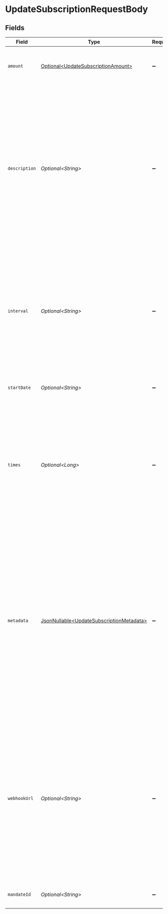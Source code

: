 # UpdateSubscriptionRequestBody


## Fields

| Field                                                                                                                                                                                                                                                                                                                                       | Type                                                                                                                                                                                                                                                                                                                                        | Required                                                                                                                                                                                                                                                                                                                                    | Description                                                                                                                                                                                                                                                                                                                                 | Example                                                                                                                                                                                                                                                                                                                                     |
| ------------------------------------------------------------------------------------------------------------------------------------------------------------------------------------------------------------------------------------------------------------------------------------------------------------------------------------------- | ------------------------------------------------------------------------------------------------------------------------------------------------------------------------------------------------------------------------------------------------------------------------------------------------------------------------------------------- | ------------------------------------------------------------------------------------------------------------------------------------------------------------------------------------------------------------------------------------------------------------------------------------------------------------------------------------------- | ------------------------------------------------------------------------------------------------------------------------------------------------------------------------------------------------------------------------------------------------------------------------------------------------------------------------------------------- | ------------------------------------------------------------------------------------------------------------------------------------------------------------------------------------------------------------------------------------------------------------------------------------------------------------------------------------------- |
| `amount`                                                                                                                                                                                                                                                                                                                                    | [Optional\<UpdateSubscriptionAmount>](../../models/operations/UpdateSubscriptionAmount.md)                                                                                                                                                                                                                                                  | :heavy_minus_sign:                                                                                                                                                                                                                                                                                                                          | Update the amount for future payments of this subscription.                                                                                                                                                                                                                                                                                 |                                                                                                                                                                                                                                                                                                                                             |
| `description`                                                                                                                                                                                                                                                                                                                               | *Optional\<String>*                                                                                                                                                                                                                                                                                                                         | :heavy_minus_sign:                                                                                                                                                                                                                                                                                                                          | The subscription's description will be used as the description of the resulting individual payments and so showing up on the bank statement of the consumer.<br/><br/>**Please note:** the description needs to be unique for the Customer in case it has multiple active subscriptions.                                                    | Subscription of streaming channel                                                                                                                                                                                                                                                                                                           |
| `interval`                                                                                                                                                                                                                                                                                                                                  | *Optional\<String>*                                                                                                                                                                                                                                                                                                                         | :heavy_minus_sign:                                                                                                                                                                                                                                                                                                                          | Interval to wait between payments, for example `1 month` or `14 days`.<br/><br/>The maximum interval is one year (`12 months`, `52 weeks`, or `365 days`).<br/><br/>Possible values: `... days` `... weeks` `... months`                                                                                                                    | 1 month                                                                                                                                                                                                                                                                                                                                     |
| `startDate`                                                                                                                                                                                                                                                                                                                                 | *Optional\<String>*                                                                                                                                                                                                                                                                                                                         | :heavy_minus_sign:                                                                                                                                                                                                                                                                                                                          | The start date of the subscription in `YYYY-MM-DD` format.                                                                                                                                                                                                                                                                                  | 2025-01-01                                                                                                                                                                                                                                                                                                                                  |
| `times`                                                                                                                                                                                                                                                                                                                                     | *Optional\<Long>*                                                                                                                                                                                                                                                                                                                           | :heavy_minus_sign:                                                                                                                                                                                                                                                                                                                          | Total number of payments for the subscription. Once this number of payments is reached, the subscription is considered completed.<br/><br/>Test mode subscriptions will get canceled automatically after 10 payments.                                                                                                                       | 6                                                                                                                                                                                                                                                                                                                                           |
| `metadata`                                                                                                                                                                                                                                                                                                                                  | [JsonNullable\<UpdateSubscriptionMetadata>](../../models/operations/UpdateSubscriptionMetadata.md)                                                                                                                                                                                                                                          | :heavy_minus_sign:                                                                                                                                                                                                                                                                                                                          | Provide any data you like, for example a string or a JSON object. We will save the data alongside the entity. Whenever you fetch the entity with our API, we will also include the metadata. You can use up to approximately 1kB.<br/><br/>Any metadata added to the subscription will be automatically forwarded to the payments generated for it. |                                                                                                                                                                                                                                                                                                                                             |
| `webhookUrl`                                                                                                                                                                                                                                                                                                                                | *Optional\<String>*                                                                                                                                                                                                                                                                                                                         | :heavy_minus_sign:                                                                                                                                                                                                                                                                                                                          | We will call this URL for any payment status changes of payments resulting from this subscription.<br/><br/>This webhook will receive **all** events for the subscription's payments. This may include payment failures as well. Be sure to verify the payment's subscription ID and its status.                                            | https://example.com/webhook                                                                                                                                                                                                                                                                                                                 |
| `mandateId`                                                                                                                                                                                                                                                                                                                                 | *Optional\<String>*                                                                                                                                                                                                                                                                                                                         | :heavy_minus_sign:                                                                                                                                                                                                                                                                                                                          | The mandate used for this subscription, if any.                                                                                                                                                                                                                                                                                             | mdt_5B8cwPMGnU                                                                                                                                                                                                                                                                                                                              |